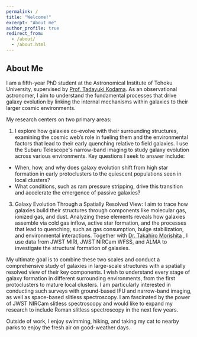```yaml
---
permalink: /
title: "Welcome!"
excerpt: "About me"
author_profile: true
redirect_from: 
  - /about/
  - /about.html
---
```


About Me
------

I am a fifth-year PhD student at the Astronomical Institute of Tohoku University, supervised by [Prof. Tadayuki Kodama](http://mahalo.galaxy.bindcloud.jp/pg39.html). As an observational astronomer, I aim to understand the fundamental processes that drive galaxy evolution by linking the internal mechanisms within galaxies to their larger cosmic environments. 

My research centers on two primary areas:

1. I explore how galaxies co-evolve with their surrounding structures, examining the cosmic web’s role in fueling them and the environmental factors that lead to their early quenching relative to field galaxies. I use the Subaru Telescope's narrow-band imaging to study galaxy evolution across various environments.
Key questions I seek to answer include:

- When, how, and why does galaxy evolution shift from high star formation in early protoclusters to the quiescent populations seen in local clusters?
- What conditions, such as ram pressure stripping, drive this transition and accelerate the emergence of passive galaxies?


3. Galaxy Evolution Through a Spatially Resolved View: I aim to trace how galaxies build their structures through components like molecular gas, ionized gas, and dust. Analyzing these elements reveals how galaxies assemble via cold gas inflow, active star formation, and the processes that lead to quenching, such as gas consumption, bulge stabilization, and environmental interactions. Together with [Dr. Takahiro Morishita](https://mtakahiro.github.io) , I use data from JWST MIRI, JWST NIRCam WFSS, and ALMA to investigate the structural formation of galaxies.


My ultimate goal is to combine these two scales and conduct a comprehensive study of galaxies in large-scale structures with a spatially resolved view of their key components. I wish to understand every stage of galaxy formation in different surrounding environments, from the first protoclusters to mature local clusters. I am particularly interested in conducting such surveys with ground-based IFU and narrow-band imaging, as well as space-based slitless spectroscopy. I am fascinated by the power of JWST NIRCam slitless spectroscopy and would like to expand my research to include Roman slitless spectroscopy in the next few years.


Outside of work, I enjoy swimming, hiking, and taking my cat to nearby parks to enjoy the fresh air on good-weather days.
